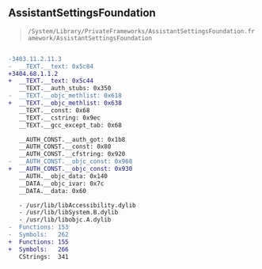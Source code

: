 ## AssistantSettingsFoundation

> `/System/Library/PrivateFrameworks/AssistantSettingsFoundation.framework/AssistantSettingsFoundation`

```diff

-3403.11.2.11.3
-  __TEXT.__text: 0x5c84
+3404.68.1.1.2
+  __TEXT.__text: 0x5c44
   __TEXT.__auth_stubs: 0x350
-  __TEXT.__objc_methlist: 0x618
+  __TEXT.__objc_methlist: 0x638
   __TEXT.__const: 0x68
   __TEXT.__cstring: 0x9ec
   __TEXT.__gcc_except_tab: 0x68

   __AUTH_CONST.__auth_got: 0x1b8
   __AUTH_CONST.__const: 0x80
   __AUTH_CONST.__cfstring: 0x920
-  __AUTH_CONST.__objc_const: 0x968
+  __AUTH_CONST.__objc_const: 0x930
   __AUTH.__objc_data: 0x140
   __DATA.__objc_ivar: 0x7c
   __DATA.__data: 0x60

   - /usr/lib/libAccessibility.dylib
   - /usr/lib/libSystem.B.dylib
   - /usr/lib/libobjc.A.dylib
-  Functions: 153
-  Symbols:   262
+  Functions: 155
+  Symbols:   266
   CStrings:  341
 

```
